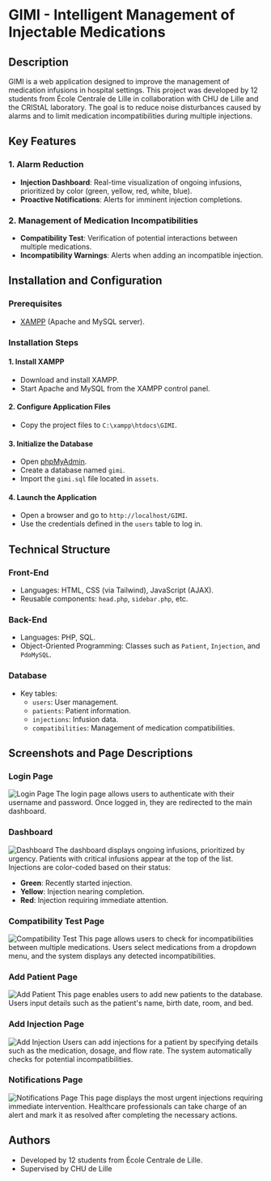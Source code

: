 # GIMI - Intelligent Management of Injectable Medications

## Description
GIMI is a web application designed to improve the management of medication infusions in hospital settings. This project was developed by 12 students from École Centrale de Lille in collaboration with CHU de Lille and the CRIStAL laboratory. The goal is to reduce noise disturbances caused by alarms and to limit medication incompatibilities during multiple injections.

## Key Features

### 1. Alarm Reduction
- **Injection Dashboard**: Real-time visualization of ongoing infusions, prioritized by color (green, yellow, red, white, blue).
- **Proactive Notifications**: Alerts for imminent injection completions.

### 2. Management of Medication Incompatibilities
- **Compatibility Test**: Verification of potential interactions between multiple medications.
- **Incompatibility Warnings**: Alerts when adding an incompatible injection.

## Installation and Configuration

### Prerequisites
- [XAMPP](https://www.apachefriends.org/index.html) (Apache and MySQL server).

### Installation Steps

#### 1. Install XAMPP
- Download and install XAMPP.
- Start Apache and MySQL from the XAMPP control panel.

#### 2. Configure Application Files
- Copy the project files to `C:\xampp\htdocs\GIMI`.

#### 3. Initialize the Database
- Open [phpMyAdmin](http://localhost/phpmyadmin).
- Create a database named `gimi`.
- Import the `gimi.sql` file located in `assets`.

#### 4. Launch the Application
- Open a browser and go to `http://localhost/GIMI`.
- Use the credentials defined in the `users` table to log in.

## Technical Structure

### Front-End
- Languages: HTML, CSS (via Tailwind), JavaScript (AJAX).
- Reusable components: `head.php`, `sidebar.php`, etc.

### Back-End
- Languages: PHP, SQL.
- Object-Oriented Programming: Classes such as `Patient`, `Injection`, and `PdoMySQL`.

### Database
- Key tables:
  - `users`: User management.
  - `patients`: Patient information.
  - `injections`: Infusion data.
  - `compatibilities`: Management of medication compatibilities.

## Screenshots and Page Descriptions

### Login Page
![Login Page](screenshots/login_page.png)
The login page allows users to authenticate with their username and password. Once logged in, they are redirected to the main dashboard.

### Dashboard
![Dashboard](screenshots/dashboard.png)
The dashboard displays ongoing infusions, prioritized by urgency. Patients with critical infusions appear at the top of the list. Injections are color-coded based on their status:
- **Green**: Recently started injection.
- **Yellow**: Injection nearing completion.
- **Red**: Injection requiring immediate attention.

### Compatibility Test Page
![Compatibility Test](screenshots/compatibility_page.png)
This page allows users to check for incompatibilities between multiple medications. Users select medications from a dropdown menu, and the system displays any detected incompatibilities.

### Add Patient Page
![Add Patient](screenshots/add_patient.png)
This page enables users to add new patients to the database. Users input details such as the patient's name, birth date, room, and bed.

### Add Injection Page
![Add Injection](screenshots/add_injection.png)
Users can add injections for a patient by specifying details such as the medication, dosage, and flow rate. The system automatically checks for potential incompatibilities.

### Notifications Page
![Notifications Page](screenshots/notifications.png)
This page displays the most urgent injections requiring immediate intervention. Healthcare professionals can take charge of an alert and mark it as resolved after completing the necessary actions.

## Authors
- Developed by 12 students from École Centrale de Lille.
- Supervised by CHU de Lille


